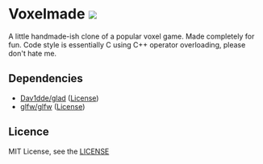# Voxelmade <img src='https://travis-ci.com/ttrounce/voxelmade.svg?branch=dev'></img>

A little handmade-ish clone of a popular voxel game. Made completely for fun.
Code style is essentially C using C++ operator overloading, please don't hate me.

## Dependencies

- [Dav1dde/glad](https://github.com/Dav1dde/glad) ([License](https://github.com/Dav1dde/glad/blob/master/LICENSE))
- [glfw/glfw](https://github.com/glfw/glfw) ([License](https://github.com/glfw/glfw/blob/master/LICENSE.md))

## Licence

MIT License, see the [LICENSE](./LICENSE.md)
